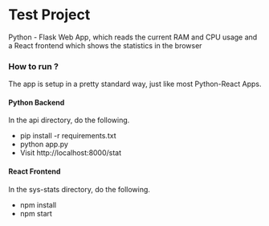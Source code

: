 # Test Project

Python - Flask Web App, which reads the current RAM and CPU usage and a React frontend which shows the statistics in the browser

### How to run ?
The app is setup in a pretty standard way, just like most Python-React Apps.
#### Python Backend
In the api directory, do the following.
- pip install -r requirements.txt
- python app.py
- Visit http://localhost:8000/stat
#### React Frontend
In the sys-stats directory, do the following.
- npm install
- npm start
